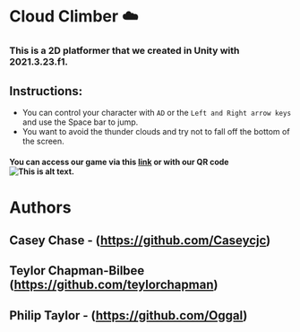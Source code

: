# Cloud Climber :cloud:

### This is a 2D platformer that we created in Unity with 2021.3.23.f1. 

## Instructions:
 
 * You can control your character with ```AD``` or the ```Left and Right arrow keys``` and use the Space bar to jump.
 * You want to avoid the thunder clouds and try not to fall off the bottom of the screen.
 
 #### You can access our game via this [link](https://teylorchapman.itch.io/cloud-climber) or with our QR code ![This is alt text.](/downloads/qr-code.png)
 
 
 # Authors
 
 ## Casey Chase - (https://github.com/Caseycjc)

## Teylor Chapman-Bilbee (https://github.com/teylorchapman)

 ## Philip Taylor - (https://github.com/Oggal)
